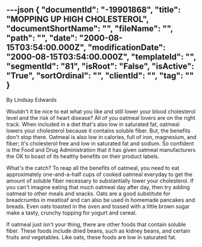 ---json
{
  "documentId": "-19901868",
  "title": "MOPPING UP HIGH CHOLESTEROL",
  "documentShortName": "",
  "fileName": "",
  "path": "",
  "date": "2000-08-15T03:54:00.000Z",
  "modificationDate": "2000-08-15T03:54:00.000Z",
  "templateId": "",
  "segmentId": "81",
  "isRoot": "False",
  "isActive": "True",
  "sortOrdinal": "",
  "clientId": "",
  "tag": ""
}
---

By Lindsay Edwards 
 
Wouldn't it be nice to eat what you like and still lower your blood cholesterol level and the risk of heart disease? All of you oatmeal lovers are on the right track. When included in a diet that's also low in saturated fat, oatmeal lowers your cholesterol because it contains soluble fiber. But, the benefits don't stop there. Oatmeal is also low in calories, full of iron, magnesium, and fiber; it's cholesterol free and low in saturated fat and sodium. So confident is the Food and Drug Administration that it has given oatmeal manufacturers the OK to boast of its healthy benefits on their product labels. 

What's the catch? To reap all the benefits of oatmeal, you need to eat approximately one-and-a-half cups of cooked oatmeal everyday to get the amount of soluble fiber necessary to substantially lower your cholesterol. If you can't imagine eating that much oatmeal day after day, then try adding oatmeal to other meals and snacks. Oats are a good substitute for breadcrumbs in meatloaf and can also be used in homemade pancakes and breads. Even oats toasted in the oven and tossed with a little brown sugar make a tasty, crunchy topping for yogurt and cereal. 

If oatmeal just isn't your thing, there are other foods that contain soluble fiber. These foods include dried beans, such as kidney beans, and certain fruits and vegetables. Like oats, these foods are low in saturated fat.

